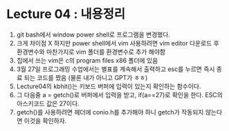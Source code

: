 # Lecture 04 : 내용정리
1. git bash에서 window power shell로 프로그램을 변경했다.
2. 크게 차이점 X 하지만 power shell에서 vim 사용하려면 vim editor 다운로드 후 환경변수와 마찬가지로 vim 폴더를 환경변수로 추가 해야함
3. 집에서 쓰는 vim은 c의 program files x86 폴더에 있음
4. 3월 27일 프로그래밍 수업에서는 별표를 계속해서 출력하고 esc를 누르면 즉시 종료 되는 코드를 짰음 (물론 내가 아니고 GPT가 ㅎㅎ)
5. Lecture04의 kbhit()는 키보드 버퍼에 입력이 있는지 확인하는 함수이다.
6. 그 다음줄 a = getch()로 버퍼에서 입력을 받고, if(a==27)로 확인을 한다. ESC의 아스키코드 값은 27이다.
7. getch()를 사용하려면 헤더에 conio.h를 추가해야 하니 getch가 작동되지 않는다면 이것을 확인하자.
